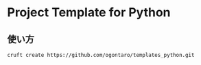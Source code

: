# Project Template for Python

## 使い方

```shell
cruft create https://github.com/ogontaro/templates_python.git
```
